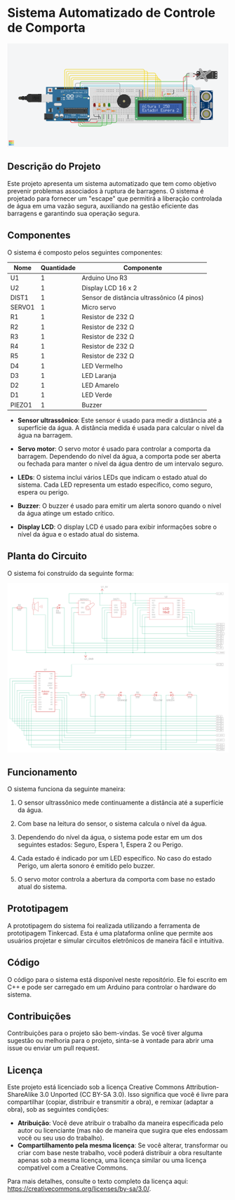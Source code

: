 # Sistema Automatizado de Controle de Comporta

![alt text](<Comporta automática com sensor de nível de água - 05_10 (1).png>)

## Descrição do Projeto

Este projeto apresenta um sistema automatizado que tem como objetivo prevenir problemas associados à ruptura de barragens. O sistema é projetado para fornecer um "escape" que permitirá a liberação controlada de água em uma vazão segura, auxiliando na gestão eficiente das barragens e garantindo sua operação segura.

## Componentes

O sistema é composto pelos seguintes componentes:

| Nome   | Quantidade | Componente                                 |
|--------|------------|--------------------------------------------|
| U1     | 1          | Arduino Uno R3                             |
| U2     | 1          | Display LCD 16 x 2                         |
| DIST1  | 1          | Sensor de distância ultrassônico (4 pinos) |
| SERVO1 | 1          | Micro servo                                |
| R1     | 1          | Resistor de 232 Ω                          |
| R2     | 1          | Resistor de 232 Ω                          |
| R3     | 1          | Resistor de 232 Ω                          |
| R4     | 1          | Resistor de 232 Ω                          |
| R5     | 1          | Resistor de 232 Ω                          |
| D4     | 1          | LED Vermelho                               |
| D3     | 1          | LED Laranja                                |
| D2     | 1          | LED Amarelo                                |
| D1     | 1          | LED Verde                                  |
| PIEZO1 | 1          | Buzzer                                     |

- **Sensor ultrassônico**: Este sensor é usado para medir a distância até a superfície da água. A distância medida é usada para calcular o nível da água na barragem.

- **Servo motor**: O servo motor é usado para controlar a comporta da barragem. Dependendo do nível da água, a comporta pode ser aberta ou fechada para manter o nível da água dentro de um intervalo seguro.

- **LEDs**: O sistema inclui vários LEDs que indicam o estado atual do sistema. Cada LED representa um estado específico, como seguro, espera ou perigo.

- **Buzzer**: O buzzer é usado para emitir um alerta sonoro quando o nível da água atinge um estado crítico.

- **Display LCD**: O display LCD é usado para exibir informações sobre o nível da água e o estado atual do sistema.

## Planta do Circuito

O sistema foi construído da seguinte forma: 

![alt text](<Comporta automática com sensor de nível de água - 05_10 (1)-1.png>)
  
## Funcionamento

O sistema funciona da seguinte maneira:

1. O sensor ultrassônico mede continuamente a distância até a superfície da água.

2. Com base na leitura do sensor, o sistema calcula o nível da água.

3. Dependendo do nível da água, o sistema pode estar em um dos seguintes estados: Seguro, Espera 1, Espera 2 ou Perigo.

4. Cada estado é indicado por um LED específico. No caso do estado Perigo, um alerta sonoro é emitido pelo buzzer.

5. O servo motor controla a abertura da comporta com base no estado atual do sistema.

## Prototipagem

A prototipagem do sistema foi realizada utilizando a ferramenta de prototipagem Tinkercad. Esta é uma plataforma online que permite aos usuários projetar e simular circuitos eletrônicos de maneira fácil e intuitiva.

## Código

O código para o sistema está disponível neste repositório. Ele foi escrito em C++ e pode ser carregado em um Arduino para controlar o hardware do sistema.

## Contribuições

Contribuições para o projeto são bem-vindas. Se você tiver alguma sugestão ou melhoria para o projeto, sinta-se à vontade para abrir uma issue ou enviar um pull request.

## Licença

Este projeto está licenciado sob a licença Creative Commons Attribution-ShareAlike 3.0 Unported (CC BY-SA 3.0). Isso significa que você é livre para compartilhar (copiar, distribuir e transmitir a obra), e remixar (adaptar a obra), sob as seguintes condições:

- **Atribuição**: Você deve atribuir o trabalho da maneira especificada pelo autor ou licenciante (mas não de maneira que sugira que eles endossam você ou seu uso do trabalho).
- **Compartilhamento pela mesma licença**: Se você alterar, transformar ou criar com base neste trabalho, você poderá distribuir a obra resultante apenas sob a mesma licença, uma licença similar ou uma licença compatível com a Creative Commons.

Para mais detalhes, consulte o texto completo da licença aqui: https://creativecommons.org/licenses/by-sa/3.0/.
